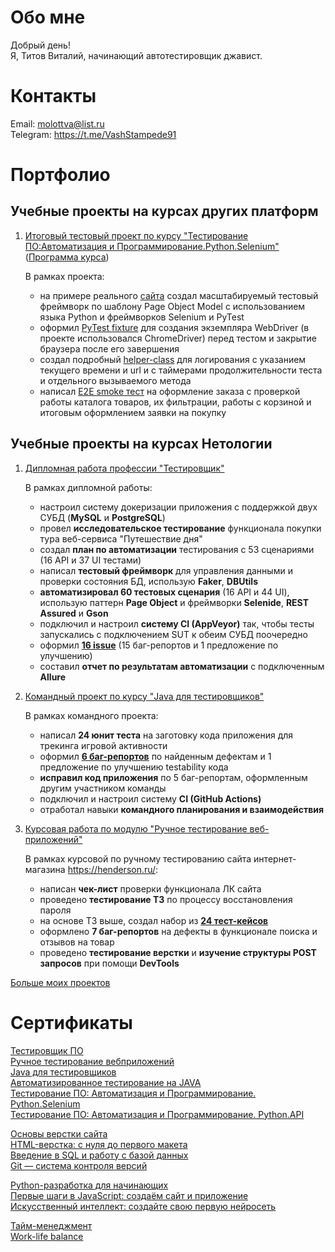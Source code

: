 # Обо мне

Добрый день!  
Я, Титов Виталий, начинающий автотестировщик джавист. 

# Контакты
     
Email: molottva@list.ru  
Telegram: https://t.me/VashStampede91

# Портфолио

## Учебные проекты на курсах других платформ

1. [Итоговый тестовый проект по курсу "Тестирование ПО:Автоматизация и Программирование.Python.Selenium"](https://github.com/molottva/PythonSelenium) ([Программа курса](https://stepik.org/course/120491))

   В рамках проекта:

    - на примере реального [сайта](https://www.shipmodeling.ru/) создал масштабируемый тестовый фреймворк по шаблону Page Object Model с использованием языка Python и фреймворков Selenium и PyTest
    - оформил [PyTest fixture](https://github.com/molottva/PythonSelenium/blob/main/conftest.py) для создания экземпляра WebDriver (в проекте использовался ChromeDriver) перед тестом и закрытие браузера после его завершения
    - создал подробный [helper-class](https://github.com/molottva/PythonSelenium/blob/main/helpers/logger.py) для логирования с указанием текущего времени и url и с таймерами продолжительности теста и отдельного вызываемого метода 
    - написал [E2E smoke тест](https://github.com/molottva/PythonSelenium/blob/main/tests/test_smoke.py) на оформление заказа с проверкой работы каталога товаров, их фильтрации, работы с корзиной и итоговым оформлением заявки на покупку

## Учебные проекты на курсах Нетологии

1. [Дипломная работа профессии "Тестировщик"](https://github.com/molottva/Diploma)

    В рамках дипломной работы:

    - настроил систему докеризации приложения с поддержкой двух СУБД (**MySQL** и **PostgreSQL**)
    - провел **исследовательское тестирование** функционала покупки тура веб-сервиса "Путешествие дня"
    - создал **план по автоматизации** тестирования с 53 сценариями (16 API и 37 UI тестами)
    - написал **тестовый фреймворк** для управления данными и проверки состояния БД, использую **Faker**, **DBUtils**
    - **автоматизировал 60 тестовых сценария** (16 API и 44 UI), использую паттерн **Page Object** и фреймворки **Selenide**, **REST Assured** и **Gson**
    - подключил и настроил **систему CI (AppVeyor)** так, чтобы тесты запускались с подключением SUT к обеим СУБД поочередно
    - оформил [**16 issue**](https://github.com/molottva/Diploma/issues) (15 баг-репортов и 1 предложение по улучшению)
    - составил **отчет по результатам автоматизации** с подключенным **Allure**


1. [Командный проект по курсу "Java для тестировщиков"](https://github.com/molottva/TeamWork)

    В рамках командного проекта: 

     - написал **24 юнит теста** на заготовку кода приложения для трекинга игровой активности
     - оформил [**6 баг-репортов**](https://github.com/molottva/TeamWork/issues?q=is%3Aissue+is%3Aclosed) по найденным дефектам и 1 предложение по улучшению testability кода
     - **исправил код приложения** по 5 баг-репортам, оформленным другим участником команды
     - подключил и настроил систему **CI (GitHub Actions)**
     - отработал навыки **командного планирования и взаимодействия**

1. [Курсовая работа по модулю "Ручное тестирование веб-приложений"](https://docs.google.com/spreadsheets/d/1qeVGnFKS7NjMV8O19GbYHfcnCjph7PB6jLOaJ1FN47c/edit#gid=0)

    В рамках курсовой по ручному тестированию сайта интернет-магазина https://henderson.ru/:

    - написан **чек-лист** проверки функционала ЛК сайта 
    - проведено **тестирование ТЗ** по процессу восстановления пароля
    - на основе ТЗ выше, создал набор из [**24 тест-кейсов**](https://docs.google.com/spreadsheets/d/1iZCpOpNcf0S520hipYyCJB1oy4XhBkYhZOKbbW55dpA/edit#gid=1422237901)
    - оформлено **7 баг-репортов** на дефекты в функционале поиска и отзывов на товар
    - проведено **тестирование верстки** и **изучение структуры POST запросов** при помощи **DevTools**
 
[Больше моих проектов](https://github.com/molottva?tab=repositories) 

# Сертификаты

[Тестировщик ПО](pdf/certificate.pdf)  
[Ручное тестирование вебприложений](pdf/certificateMQA.pdf)  
[Java для тестировщиков](pdf/certificateJAVA.pdf)  
[Автоматизированное тестирование на JAVA](pdf/certificateAQA.pdf)  
[Тестирование ПО: Автоматизация и Программирование. Python.Selenium](pdf/stepik-certificate-python-selenium.pdf)  
[Тестирование ПО: Автоматизация и Программирование. Python.API](pdf/stepik-certificate-python-api.pdf)

[Основы верстки сайта](pdf/certificateHTML.pdf)  
[ HTML-верстка: с нуля до первого макета](pdf/certificateHTML2.pdf)  
[Введение в SQL и работу с базой данных](pdf/certificateSQL.pdf)  
[Git — система контроля версий](pdf/certificateGit.pdf)

[Python-разработка для начинающих](pdf/certificatePy.pdf)  
[Первые шаги в JavaScript: создаём сайт и приложение](pdf//certificateJS.pdf)  
[Искусственный интеллект: создайте свою первую нейросеть](pdf/certificateAI.pdf)

[Тайм-менеджмент](pdf/certificateTM.pdf)  
[Work-life balance](pdf//certificateWL.pdf)
